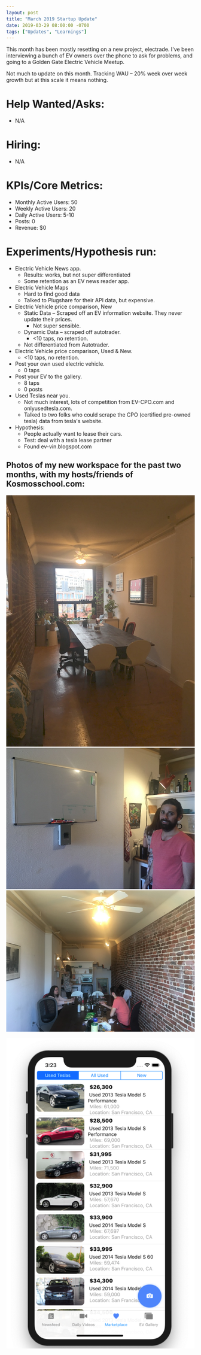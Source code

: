 ```yaml
---
layout: post
title: "March 2019 Startup Update"
date: 2019-03-29 08:00:00 -0700
tags: ["Updates", "Learnings"]
---
```


This month has been mostly resetting on a new project, electrade. I've been interviewing a bunch of EV owners over the phone to ask for problems, and going to a Golden Gate Electric Vehicle Meetup.

Not much to update on this month. Tracking WAU – 20% week over week growth but at this scale it means nothing.

# Help Wanted/Asks:

- N/A

# Hiring: 

- N/A

# KPIs/Core Metrics:

- Monthly Active Users: 50
- Weekly Active Users: 20
- Daily Active Users: 5-10
- Posts: 0
- Revenue: $0

# Experiments/Hypothesis run:

- Electric Vehicle News app.
  - Results: works, but not super differentiated
  - Some retention as an EV news reader app.
- Electric Vehicle Maps
  - Hard to find good data
  - Talked to Plugshare for their API data, but expensive.
- Electric Vehicle price comparison, New
  - Static Data – Scraped off an EV information website. They never update their prices.
    - Not super sensible.
  - Dynamic Data – scraped off autotrader.
    - <10 taps, no retention.
  - Not differentiated from Autotrader.
- Electric Vehicle price comparison, Used & New.
  - <10 taps, no retention.
- Post your own used electric vehicle.
  - 0 taps
- Post your EV to the gallery.
  - 8 taps
  - 0 posts
- Used Teslas near you.
  - Not much interest, lots of competition from EV-CPO.com and onlyusedtesla.com.
  - Talked to two folks who could scrape the CPO (certified pre-owned tesla) data from tesla's website.
- Hypothesis:
  - People actually want to lease their cars.
  - Test: deal with a tesla lease partner
  - Found ev-vin.blogspot.com

## Photos of my new workspace for the past two months, with my hosts/friends of Kosmosschool.com:

![](/assets/startup-updates-5/Kosmos1.JPG)
![](/assets/startup-updates-5/Kosmos2.JPG)
![](/assets/startup-updates-5/Kosmos3.JPG)

![](/assets/startup-updates-5/demo.png)
